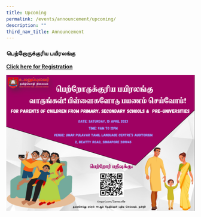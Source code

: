 ```yaml
---
title: Upcoming
permalink: /events/announcement/upcoming/
description: ""
third_nav_title: Announcement
---
```

### பெற்றோருக்குரிய பயிரலங்கு
**[Click here for Registration](https://docs.google.com/forms/d/e/1FAIpQLSdt1NaQMpvAB09dimqtBxlCFfkQkGxWRW5-YJtO9tI6KBYWhA/viewform)**

<a href="https://docs.google.com/forms/d/e/1FAIpQLSdt1NaQMpvAB09dimqtBxlCFfkQkGxWRW5-YJtO9tI6KBYWhA/viewform">
<img alt="" src="/images/Upcoming/parentalseminar.png"></a>